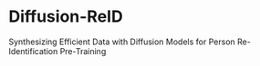 # Diffusion-ReID
Synthesizing Efficient Data with Diffusion Models for Person Re-Identification Pre-Training
